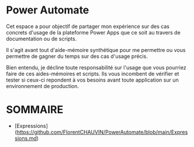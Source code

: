 # Power Automate

Cet espace a pour objectif de partager mon expérience sur des cas concrets d'usage de la plateforme Power Apps que ce soit au travers de documentation ou de scripts.

Il s'agit avant tout d'aide-mémoire synthétique pour me permettre ou vous permettre de gagner du temps sur des cas d'usage précis.

Bien entendu, je décline toute responsabilité sur l'usage que vous pourriez faire de ces aides-mémoires et scripts. Ils vous incombent de vérifier et tester si ceux-ci repondent à vos besoins avant toute application sur un environnement de production.

# SOMMAIRE

- [Expressions] (https://github.com/FlorentCHAUVIN/PowerAutomate/blob/main/Expressions.md)